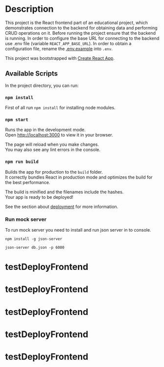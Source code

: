 # Description
This project is the React frontend part of an educational  project, which demonstrates connection to the backend for obtaining data and performing CRUD operations on it.
Before running the project ensure that the backend is running.
In order to configure the base URL for connecting to the backend use .env file (variable `REACT_APP_BASE_URL`). In order to obtain a configuration file, rename the [.env.example](./.env.example) into `.env`. 
 

This project was bootstrapped with [Create React App](https://github.com/facebook/create-react-app).

## Available Scripts

In the project directory, you can run:

### `npm install`
First of all run `npm install` for installing  node modules.

### `npm start`

Runs the app in the development mode.\
Open [http://localhost:3000](http://localhost:3000) to view it in your browser.

The page will reload when you make changes.\
You may also see any lint errors in the console.

### `npm run build`

Builds the app for production to the `build` folder.\
It correctly bundles React in production mode and optimizes the build for the best performance.

The build is minified and the filenames include the hashes.\
Your app is ready to be deployed!

See the section about [deployment](https://facebook.github.io/create-react-app/docs/deployment) for more information.

### Run mock server
To run mock server you need to install and run json server in to console.

`npm install -g json-server`

`json-server db.json -p 6000`

# testDeployFrontend
# testDeployFrontend
# testDeployFrontend
# testDeployFrontend
# testDeployFrontend
